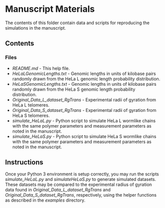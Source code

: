 Manuscript Materials
====================

The contents of this folder contain data and scripts for reproducing
the simulations in the manuscript.

## Contents ##
### Files ###
+ *README.md* - This help file.
+ *HeLaLGenomicLengths.txt* - Genomic lengths in units of kilobase
pairs randomly drawn from the HeLa L genomic length probability
distribution.
+ *HeLaSGenomicLengths.txt* - Genomic lengths in units of kilobase
pairs randomly drawn from the HeLa S genomic length probability
distribution.
+ *Original_Data_L_dataset_RgTrans* - Experimental radii of gyration
from HeLa L telomeres.
+ *Original_Data_S_dataset_RgTrans* - Experimental radii of gyration
from HeLa S telomeres.
+ *simulate_HeLaL.py* - Python script to simulate HeLa L wormlike
chains with the same polymer parameters and measurement parameters as
noted in the manuscript.
+ *simulate_HeLaS.py* - Python script to simulate HeLa S wormlike
chains with the same polymer parameters and measurement parameters as
noted in the manuscript.

## Instructions ##

Once your Python 3 environment is setup correctly, you may run the
scripts *simulate_HeLaL.py* and *simulateHeLaS.py* to generate
simulated datasets. These datasets may be compared to the experimental
radius of gyration data found in *Original_Data_L_dataset_RgTrans* and
*Original_Data_S_dataset_RgTrans*, respectively, using the helper
functions as described in the _examples_ directory.

